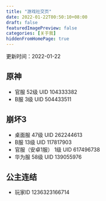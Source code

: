 ```yaml
---
title: "游戏社交页"
date: 2022-01-22T00:50:10+08:00
draft: false
featuredImagePreview: false
categories: [关于我]
hiddenFromHomePage: true
---
```

更新时间：2022-01-22
## 原神
- 官服 52级 UID 104333382
- B服 3级 UID 504433511

## 崩坏3
- 桌面服 47级 UID 262244613
- B服 13级 UID 117817903
- 官服（安卓1服） 1级 UID 617496738
- 华为服 58级 UID 139055976

## 公主连结
- 玩家ID 1236323166714
